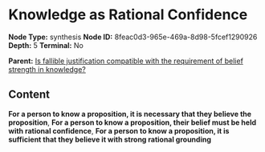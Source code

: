 # Knowledge as Rational Confidence

**Node Type:** synthesis
**Node ID:** 8feac0d3-965e-469a-8d98-5fcef1290926
**Depth:** 5
**Terminal:** No

**Parent:** [Is fallible justification compatible with the requirement of belief strength in knowledge?](is-fallible-justification-compatible-with-the-requirement-of-belief-strength-in-knowledge-antithesis-7910672b-1455-474a-8a40-b5b918171f8d.md)

## Content

**For a person to know a proposition, it is necessary that they believe the proposition**, **For a person to know a proposition, their belief must be held with rational confidence**, **For a person to know a proposition, it is sufficient that they believe it with strong rational grounding**
